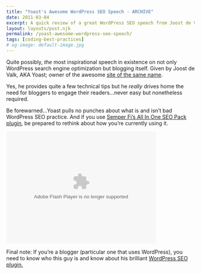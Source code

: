 ```yaml
---
title: "Yoast's Awesome WordPress SEO Speech - ARCHIVE"
date: 2011-03-04
excerpt: A quick review of a great WordPress SEO speech from Joost de Valk, AKA Yoast, with the video embedded on the page for instant viewing
layout: layouts/post.njk
permalink: /yoast-awesome-wordpress-seo-speech/
tags: [coding-best-practices]
# og-image: default-image.jpg
---
```

Quite possibly, *the* most inspirational speech in existence on not only WordPress search engine optimization but blogging itself. Given by Joost de Valk, AKA Yoast; owner of the awesome [site of the same name][1].

 [1]: http://yoast.com/

Yes, he provides quite a few technical tips but he *really* drives home the need for bloggers to engage their readers…never easy but nonetheless required.

Be forewarned…Yoast pulls no punches about what is and isn’t bad WordPress SEO practice. And if you use [Semper Fi’s All In One SEO Pack plugin][2], be prepared to rethink about how you’re currently using it.

<embed type="application/x-shockwave-flash" src="http://s0.videopress.com/player.swf?v=1.03" width="400" height="300" wmode="direct" seamlesstabbing="true" allowfullscreen="true" allowscriptaccess="always" overstretch="true" flashvars="guid=poalo5Ff&amp;isDynamicSeeking=true"></embed>

 [2]: http://semperfiwebdesign.com/portfolio/wordpress/wordpress-plugins/all-in-one-seo-pack/

Final note: If you’re a blogger (particular one that uses WordPress), you need to know who this guy is and know about his brilliant [WordPress SEO plugin.][3]

 [3]: http://yoast.com/wordpress/seo/